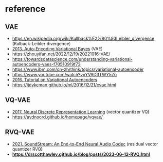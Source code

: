 # reference

## VAE
- https://en.wikipedia.org/wiki/Kullback%E2%80%93Leibler_divergence (Kulback-Leibler divergence)
- [2013. Auto-Encoding Variational Bayes](https://arxiv.org/abs/1312.6114) (VAE)
- https://zhouyifan.net/2022/12/19/20221016-VAE/
- https://towardsdatascience.com/understanding-variational-autoencoders-vaes-f70510919f73
- https://www.ibm.com/cn-zh/think/topics/variational-autoencoder
- https://www.youtube.com/watch?v=YV9D3TWY5Zo
- [2016. Tutorial on Variational Autoencoders](https://arxiv.org/abs/1606.05908)
- https://ijdykeman.github.io/ml/2016/12/21/cvae.html

## VQ-VAE
- [2017. Neural Discrete Representation Learning](https://arxiv.org/abs/1711.00937) (vector quantizer VQ)
- https://avdnoord.github.io/homepage/vqvae/

## RVQ-VAE
- [2021. SoundStream: An End-to-End Neural Audio Codec](https://arxiv.org/abs/2107.03312) (residual vector quantizer RVQ)
- **https://drscotthawley.github.io/blog/posts/2023-06-12-RVQ.html**